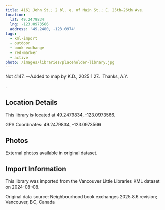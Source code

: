 ```yaml
---
title: 4161 John St.; 2 bl. e. of Main St.; E. 25th—26th Ave.
location:
  lat: 49.2479834
  lng: -123.0973566
  address: '49.2480, -123.0974'
tags:
  - kml-import
  - outdoor
  - book-exchange
  - red-marker
  - active
photo: /images/libraries/placeholder-library.jpg
---
```

Not 4147.
—Added to map by K.D., 2025 1 27.  Thanks, A.Y.

.

## Location Details

This library is located at [49.2479834, -123.0973566](https://www.google.com/maps?q=49.2479834,-123.0973566).

GPS Coordinates: 49.2479834, -123.0973566

## Photos

External photos available in original dataset.

## Import Information

This library was imported from the Vancouver Little Libraries KML dataset on 2024-08-08.

Original data source: Neighbourhood book exchanges 2025.8.6.revision; Vancouver, BC, Canada
